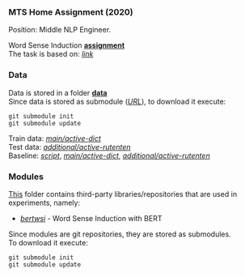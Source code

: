 ### MTS Home Assignment (2020)
Position: Middle NLP Engineer.

Word Sense Induction [**assignment**](assignment.pdf)<br>
The task is based on: [*link*](https://nlpub.github.io/russe-wsi-kit)

### Data
Data is stored in a folder [**data**](data)<br>
Since data is stored as submodule ([*URL*](https://github.com/nlpub/russe-wsi-kit)), to download it execute:<br>
```
git submodule init
git submodule update
```

Train data: [*main/active-dict*](https://github.com/nlpub/russe-wsi-kit/blob/master/data/main/active-dict/train.csv)<br>
Test data: [*additional/active-rutenten*](https://github.com/nlpub/russe-wsi-kit/blob/master/data/additional/active-rutenten/train.csv)<br>
Baseline: [*script*](https://github.com/nlpub/russe-wsi-kit/blob/master/baseline_adagram.py), [*main/active-dict*](https://github.com/nlpub/russe-wsi-kit/blob/master/data/main/active-dict/train.baseline-adagram.csv), [*additional/active-rutenten*](https://github.com/nlpub/russe-wsi-kit/blob/master/data/additional/active-rutenten/train.baseline-adagram.csv)

### Modules
[This](modules) folder contains third-party libraries/repositories that are used in experiments, namely:
- [*bertwsi*](https://github.com/dayyass/bertwsi) - Word Sense Induction with BERT

Since modules are git repositories, they are stored as submodules.<br>
To download it execute:<br>
```
git submodule init
git submodule update
```
